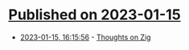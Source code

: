 # [Published on 2023-01-15](index.md)

* [2023-01-15, 16:15:56](https://lobste.rs/s/5tx54f/thoughts_on_zig) - [Thoughts on Zig](https://www.youtube.com/watch?v=zlWqpRTgXBg)
